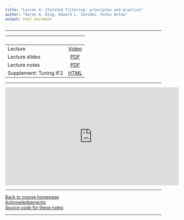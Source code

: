 ```yaml
---
title: "Lesson 4: Iterated filtering: principles and practice"
author: "Aaron A. King, Edward L. Ionides, Kidus Asfaw"
output: html_document
---
```


----------------------

| &nbsp;                 | &nbsp;                    |
|:-----------------------|:-------------------------:|
| Lecture                | [Video](https://www.youtube.com/playlist?list=PLluGwj6FGt2S9cNE-rD3CZJY6X_KydOMi)                 |
| Lecture slides         | [PDF](slides.pdf)         |
| Lecture notes          | [PDF](notes.pdf)          |
| Supplement: Tuning IF2 | [HTML](if2_settings.html) |

----------------------

<iframe width="560" height="315" src="https://www.youtube-nocookie.com/embed/videoseries?list=PLluGwj6FGt2S9cNE-rD3CZJY6X_KydOMi" frameborder="0" allow="accelerometer; autoplay; encrypted-media; gyroscope; picture-in-picture" allowfullscreen></iframe>

----------------------

[Back to course homepage](../index.html)  
[Acknowledgements](../acknowledge.html)  
[Source code for these notes](http://github.com/kingaa/sbied/tree/master/mif/)  

----------------------

